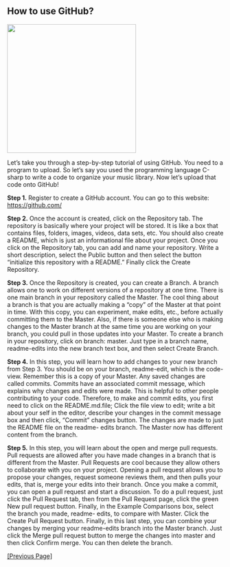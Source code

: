 ## How to use GitHub?

<img src="http://www.quickmeme.com/img/72/723f54b0b433ea20c75af23136e84c5b166284ddbcabfe865014b7c4ce9c257e.jpg" width = "300">

Let’s take you through a step-by-step tutorial of using GitHub.  You need to a program to upload.  So 
let’s say you used the programming language C-sharp to write a code to organize your music library.
Now let’s upload that code onto GitHub!

**Step 1.**  Register to create a GitHub account.  You can go to this website: https://github.com/    

**Step 2.**  Once the account is created, click on the Repository tab.  The repository is basically where your 
project will be stored.  It is like a box that contains files, folders, images, videos, data sets, etc.  You 
should also create a README, which is just an informational file about your project. 
Once you click on the Repository tab, you can add and name your repository.  Write a short description,
 select the Public button and then select the button “initialize this repository with a README.”  Finally 
click the Create Repository.

**Step 3.**  Once the Repository is created, you can create a Branch.  A branch allows one to work on 
different versions of a repository at one time.  There is one main branch in your repository called the
 Master.  The cool thing about a branch is that you are actually making a “copy” of the Master at that 
point in time.  With this copy, you can experiment, make edits, etc., before actually committing them to 
the Master.  Also, if there is someone else who is making changes to the Master branch at the same 
time you are working on your branch, you could pull in those updates into your Master.
To create a branch in your repository, click on branch: master.  Just type in a branch name, readme-edits 
into the new branch text box, and then select Create Branch.

**Step 4.**  In this step, you will learn how to add changes to your new branch from Step 3.  You should be 
on your branch, readme-edit, which is the code-view.  Remember this is a copy of your Master.  Any 
saved changes are called commits.  Commits have an associated commit message, which explains why 
changes and edits were made.  This is helpful to other people contributing to your code.
Therefore, to make and commit edits, you first need to click on the README.md.file; Click the file view 
to edit; write a bit about your self in the editor, describe your changes in the commit message box and 
then click, “Commit” changes button.  The changes are made to just the README file on the readme-
edits branch.  The Master now has different content from the branch. 

**Step 5.**  In this step, you will learn about the open and merge pull requests. Pull requests are allowed 
after you have made changes in a branch that is different from the Master.  Pull Requests are cool 
because they allow others to collaborate with you on your project.  Opening a pull request allows you to 
propose your changes, request someone reviews them, and then pulls your edits, that is, merge your 
edits into their branch.  Once you make a commit, you can open a pull request and start a discussion.
To do a pull request, just click the Pull Request tab, then from the Pull Request page, click the green New 
pull request button.  Finally, in the Example Comparisons box, select the branch you made, readme-
edits, to compare with Master.  Click the Create Pull Request button.
Finally, in this last step, you can combine your changes by merging your readme-edits branch into the 
Master branch.  Just click the Merge pull request button to merge the changes into master and then 
click Confirm merge.  You can then delete the branch.

[[Previous Page]](https://github.com/NoahGrant17/DigitalConceptTutorial/blob/master/Page4:TheWhyofGitHub.md)
